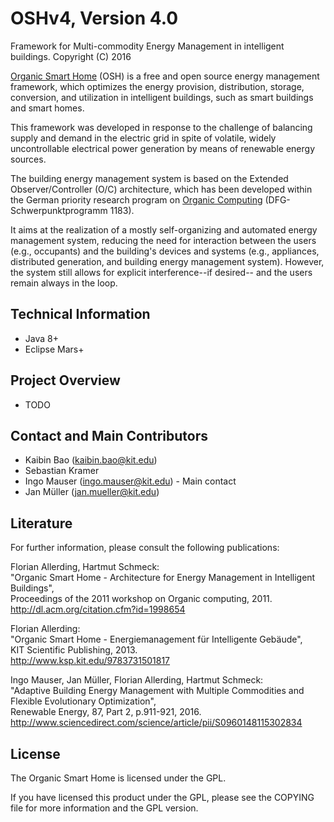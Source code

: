 # OSHv4, Version 4.0

Framework for Multi-commodity Energy Management in intelligent buildings.
Copyright (C) 2016

[Organic Smart Home](http://www.organicsmarthome.com) (OSH) is a free and open source energy management framework, which optimizes the energy provision, distribution, storage, conversion, and utilization in intelligent buildings, such as smart buildings and smart homes.

This framework was developed in response to the challenge of balancing supply and demand in the electric grid in spite of volatile, widely uncontrollable electrical power generation by means of renewable energy sources.

The building energy management system is based on the Extended Observer/Controller (O/C) architecture, which has been developed within the German priority research program on [Organic Computing](http://www.organic-computing.de) (DFG-Schwerpunktprogramm 1183).

It aims at the realization of a mostly self-organizing and automated energy management system, reducing the need for interaction between the users (e.g., occupants) and the building's devices and systems (e.g., appliances, distributed generation, and building energy management system). However, the system still allows for explicit interference--if desired-- and the users remain always in the loop.


## Technical Information

* Java 8+
* Eclipse Mars+


## Project Overview

* TODO


## Contact and Main Contributors

* Kaibin Bao (kaibin.bao@kit.edu)
* Sebastian Kramer
* Ingo Mauser (ingo.mauser@kit.edu) - Main contact
* Jan Müller (jan.mueller@kit.edu)


## Literature

For further information, please consult the following publications:

Florian Allerding, Hartmut Schmeck: <br />
"Organic Smart Home - Architecture for Energy Management in Intelligent Buildings", <br />
Proceedings of the 2011 workshop on Organic computing, 2011.  <br />
http://dl.acm.org/citation.cfm?id=1998654

Florian Allerding: <br />
"Organic Smart Home - Energiemanagement für Intelligente Gebäude", <br />
KIT Scientific Publishing, 2013. <br />
http://www.ksp.kit.edu/9783731501817

Ingo Mauser, Jan Müller, Florian Allerding, Hartmut Schmeck: <br />
"Adaptive Building Energy Management with Multiple Commodities and Flexible Evolutionary Optimization", <br />
Renewable Energy, 87, Part 2, p.911-921, 2016. <br />
http://www.sciencedirect.com/science/article/pii/S0960148115302834


## License

The Organic Smart Home is licensed under the GPL. 

If you have licensed this product under the GPL, please see the COPYING file for more information and the GPL version. 



